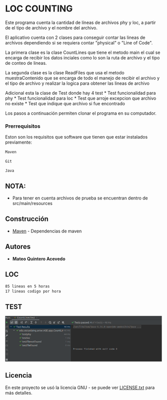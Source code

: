 # LOC COUNTING

Este programa cuenta la cantidad de líneas de archivos phy y loc, a partir de el tipo de archivo y el nombre del archivo.

El aplicativo cuenta con 2 clases para conseguir contar las lineas de archivos dependiendo si se requiera contar "physical" o "Line of Code".

La primera clase es la clase CountLines que tiene el metodo main el cual se encarga de recibir los datos inciales como lo son la ruta de archivo y el tipo de conteo de lineas.

La segunda clase es la clase ReadFiles que usa el metodo muestraContenido que se encarga de todo el manejo de recibir el archivo y el tipo de archivo y realizar la logica para obtener las lineas de archivo

Adicional esta la clase de Test donde hay 4 test
	* Test funcionalidad para phy
	* Test funcionalidad para loc
	* Test que arroje excepcion que archivo no existe
	* Test que indique que archivo si fue encontrado 


Los pasos a continuación permiten clonar el programa en su computador.

### Prerrequisitos

Eston son los requisitos que software que tienen que estar instalados previamente:

```
Maven
```
```
Git
```
```
Java
```

## NOTA:
* Para tener en cuenta archivos de prueba se encuentran dentro de src/main/resources

## Construcción 
* [Maven](https://maven.apache.org/) - Dependencias de maven

## Autores

* **Mateo Quintero Acevedo** 

## LOC

	85 lineas en 5 horas
	17 lineas codigo por hora

## TEST
  ![](./src/main/images/testimage.png)
	
## Licencia

En este proyecto se usó la licencia GNU - se puede ver [LICENSE.txt](LICENSE.txt) para más detalles.


